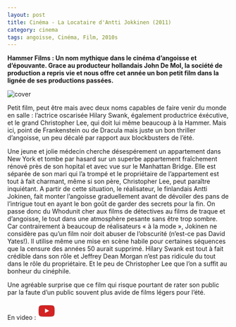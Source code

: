 ```yaml
---
layout: post
title: Cinéma - La Locataire d'Antti Jokkinen (2011)
category: cinema
tags: angoisse, Cinéma, Film, 2010s
---
```

**Hammer Films : Un nom mythique dans le cinéma d’angoisse et d’épouvante. Grace au producteur hollandais John De Mol, la société de production a repris vie et nous offre cet année un bon petit film dans la lignée de ses productions passées.**

![cover](https://filedn.eu/llqi9IBxlYouGRXYG2xlROb/img/2011/locataire.jpg)

Petit film, peut être mais avec deux noms capables de faire venir du monde en salle : l’actrice oscarisée Hilary Swank, également productrice éxécutive, et le grand Christopher Lee, qui doit lui même beaucoup à la Hammer. Mais ici, point de Frankenstein ou de Dracula mais juste un bon thriller d’angoisse, un peu décalé par rapport aux blockbusters de l’été.

Une jeune et jolie médecin cherche désespérement un appartement dans New York et tombe par hasard sur un superbe appartement fraîchement rénové près de son hopital et avec vue sur le Manhattan Bridge. Elle est séparée de son mari qui l’a trompé et le propriétaire de l’appartement est tout à fait charmant, même si son père, Christopher Lee, peut paraître inquiétant. A partir de cette situation, le réalisateur, le finlandais Antti Jokinen, fait monter l’angoisse graduellement avant de dévoiler des pans de l’intrigue tout en ayant le bon goût de garder des secrets pour la fin. On passe donc du Whodunit cher aux films de détectives au films de traque et d’angoisse, le tout dans une atmosphère pesante sans être trop sombre. Car contrairement à beaucoup de réalisateurs « à la mode », Jokinen ne considère pas qu’un film noir doit abuser de l’obscurité (n’est-ce pas David Yates!). Il utilise même une mise en scène habile pour certaines séquences que la censure des années 50 aurait supprimé. Hilary Swank est tout à fait crédible dans son rôle et Jeffrey Dean Morgan n’est pas ridicule du tout dans le rôle du propriétaire. Et le peu de Christopher Lee que l’on a suffit au bonheur du cinéphile.

Une agréable surprise que ce film qui risque pourtant de rater son public par la faute d’un public souvent plus avide de films légers pour l’été.

En video : [![video](/images/youtube.png)](https://www.youtube.com/watch?v=yvUZj-wg64k)


